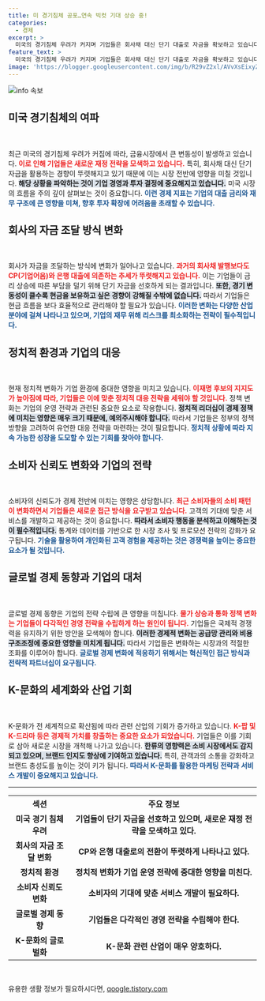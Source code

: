 ```yaml
---
title: 미 경기침체 공포…연속 빅컷 기대 상승 중!
categories:
  - 경제
excerpt: >
  미국의 경기침체 우려가 커지며 기업들은 회사채 대신 단기 대출로 자금을 확보하고 있습니다. 반도체 수출 증가로 대중수출이 증가한 가운데, 한국 유도와 양궁 선수들은 파리 2024를 향한 금빛 질주를 이어가고 있습니다.
feature_text: >
  미국의 경기침체 우려가 커지며 기업들은 회사채 대신 단기 대출로 자금을 확보하고 있습니다. 반도체 수출 증가로 대중수출이 증가한 가운데, 한국 유도와 양궁 선수들은 파리 2024를 향한 금빛 질주를 이어가고 있습니다.
image: 'https://blogger.googleusercontent.com/img/b/R29vZ2xl/AVvXsEixyZcFfHzMRdzZMjFBmAUKJYCLCGyLL1o632UiGVXcaFdKo_bkvkuCioo0uUKlGfBVcT3P84aROyZIXSBEx3Aw5nCQ3pTgDom1WDC4m8eifvWiAmWEEVb4x6G_l8C0QH225ldMjyaFvpxGEBGNO37VmDTDMHGhJPq73UglMfDca1-0aw/s1600/blogspot.png'
---
```


<p><img src="https://blogger.googleusercontent.com/img/b/R29vZ2xl/AVvXsEixyZcFfHzMRdzZMjFBmAUKJYCLCGyLL1o632UiGVXcaFdKo_bkvkuCioo0uUKlGfBVcT3P84aROyZIXSBEx3Aw5nCQ3pTgDom1WDC4m8eifvWiAmWEEVb4x6G_l8C0QH225ldMjyaFvpxGEBGNO37VmDTDMHGhJPq73UglMfDca1-0aw/s1600/blogspot.png" alt="info 속보" /></p>

<h2 data-ke-size="size26">미국 경기침체의 여파</h2>

<p data-ke-size="size16">&nbsp;</p>

<p data-ke-size="size16">최근 미국의 경기침체 우려가 커짐에 따라, 금융시장에서 큰 변동성이 발생하고 있습니다. <b><span style="color: #ee2323;">이로 인해 기업들은 새로운 재정 전략을 모색하고 있습니다.</span></b> 특히, 회사채 대신 단기 자금을 활용하는 경향이 뚜렷해지고 있기 때문에 이는 시장 전반에 영향을 미칠 것입니다. <b><span style="background-color: #21538527;">해당 상황을 파악하는 것이 기업 경영과 투자 결정에 중요해지고 있습니다.</span></b> 미국 시장의 흐름을 주의 깊이 살펴보는 것이 중요합니다. <b><span style="color: #1a5490;">이런 경제 지표는 기업의 대출 금리와 재무 구조에 큰 영향을 미쳐, 향후 투자 확장에 어려움을 초래할 수 있습니다.</span></b></p>

<h2 data-ke-size="size26">회사의 자금 조달 방식 변화</h2>

<p data-ke-size="size16">&nbsp;</p>

<p data-ke-size="size16">회사가 자금을 조달하는 방식에 변화가 일어나고 있습니다. <b><span style="color: #ee2323;">과거의 회사채 발행보다도 CP(기업어음)와 은행 대출에 의존하는 추세가 뚜렷해지고 있습니다.</span></b> 이는 기업들이 금리 상승에 따른 부담을 덜기 위해 단기 자금을 선호하게 되는 결과입니다. <b><span style="background-color: #21538527;">또한, 경기 변동성이 클수록 현금을 보유하고 싶은 경향이 강해질 수밖에 없습니다.</span></b> 따라서 기업들은 현금 흐름을 보다 효율적으로 관리해야 할 필요가 있습니다. <b><span style="color: #1a5490;">이러한 변화는 다양한 산업 분야에 걸쳐 나타나고 있으며, 기업의 재무 위해 리스크를 최소화하는 전략이 필수적입니다.</span></b></p>

<h2 data-ke-size="size26">정치적 환경과 기업의 대응</h2>

<p data-ke-size="size16">&nbsp;</p>

<p data-ke-size="size16">현재 정치적 변화가 기업 환경에 중대한 영향을 미치고 있습니다. <b><span style="color: #ee2323;">이재명 후보의 지지도가 높아짐에 따라, 기업들은 이에 맞춘 정치적 대응 전략을 세워야 할 것입니다.</span></b> 정책 변화는 기업의 운영 전략과 관련된 중요한 요소로 작용합니다. <b><span style="background-color: #21538527;">정치적 리더십이 경제 정책에 미치는 영향은 매우 크기 때문에, 예의주시해야 합니다.</span></b> 따라서 기업들은 정부의 정책 방향을 고려하여 유연한 대응 전략을 마련하는 것이 필요합니다. <b><span style="color: #1a5490;">정치적 상황에 따라 지속 가능한 성장을 도모할 수 있는 기회를 찾아야 합니다.</span></b></p>

<h2 data-ke-size="size26">소비자 신뢰도 변화와 기업의 전략</h2>

<p data-ke-size="size16">&nbsp;</p>

<p data-ke-size="size16">소비자의 신뢰도가 경제 전반에 미치는 영향은 상당합니다. <b><span style="color: #ee2323;">최근 소비자들의 소비 패턴이 변화하면서 기업들은 새로운 접근 방식을 요구받고 있습니다.</span></b> 고객의 기대에 맞춘 서비스를 개발하고 제공하는 것이 중요합니다. <b><span style="background-color: #21538527;">따라서 소비자 행동을 분석하고 이해하는 것이 필수적입니다.</span></b> 통계와 데이터를 기반으로 한 시장 조사 및 프로모션 전략의 강화가 요구됩니다. <b><span style="color: #1a5490;">기술을 활용하여 개인화된 고객 경험을 제공하는 것은 경쟁력을 높이는 중요한 요소가 될 것입니다.</span></b></p>

<h2 data-ke-size="size26">글로벌 경제 동향과 기업의 대처</h2>

<p data-ke-size="size16">&nbsp;</p>

<p data-ke-size="size16">글로벌 경제 동향은 기업의 전략 수립에 큰 영향을 미칩니다. <b><span style="color: #ee2323;">물가 상승과 통화 정책 변화는 기업들이 다각적인 경영 전략을 수립하게 하는 원인이 됩니다.</span></b> 기업들은 국제적 경쟁력을 유지하기 위한 방안을 모색해야 합니다. <b><span style="background-color: #21538527;">이러한 경제적 변화는 공급망 관리와 비용 구조조정에 중요한 영향을 미치게 됩니다.</span></b> 따라서 기업들은 변화하는 시장과의 적절한 조화를 이루어야 합니다. <b><span style="color: #1a5490;">글로벌 경제 변화에 적응하기 위해서는 혁신적인 접근 방식과 전략적 파트너십이 요구됩니다.</span></b></p>

<h2 data-ke-size="size26">K-문화의 세계화와 산업 기회</h2>

<p data-ke-size="size16">&nbsp;</p>

<p data-ke-size="size16">K-문화가 전 세계적으로 확산됨에 따라 관련 산업의 기회가 증가하고 있습니다. <b><span style="color: #ee2323;">K-팝 및 K-드라마 등은 경제적 가치를 창출하는 중요한 요소가 되었습니다.</span></b> 기업들은 이를 기회로 삼아 새로운 시장을 개척해 나가고 있습니다. <b><span style="background-color: #21538527;">한류의 영향력은 소비 시장에서도 감지되고 있으며, 브랜드 인지도 향상에 기여하고 있습니다.</span></b> 특히, 관객과의 소통을 강화하고 브랜드 충성도를 높이는 것이 키가 됩니다. <b><span style="color: #1a5490;">따라서 K-문화를 활용한 마케팅 전략과 서비스 개발이 중요해지고 있습니다.</span></b></p>

<hr>

<table style="width: 100%;">
    <tr>
        <th style="text-align: center; height: 30px;"><b>섹션</b></th>
        <th style="text-align: center; height: 30px;"><b>주요 정보</b></th>
    </tr>
    <tr>
        <td style="text-align: center; height: 17px;"><b>미국 경기 침체 우려</b></td>
        <td style="text-align: center; height: 17px;"><b>기업들이 단기 자금을 선호하고 있으며, 새로운 재정 전략을 모색하고 있다.</b></td>
    </tr>
    <tr>
        <td style="text-align: center; height: 17px;"><b>회사의 자금 조달 변화</b></td>
        <td style="text-align: center; height: 17px;"><b>CP와 은행 대출로의 전환이 뚜렷하게 나타나고 있다.</b></td>
    </tr>
    <tr>
        <td style="text-align: center; height: 17px;"><b>정치적 환경</b></td>
        <td style="text-align: center; height: 17px;"><b>정치적 변화가 기업 운영 전략에 중대한 영향을 미친다.</b></td>
    </tr>
    <tr>
        <td style="text-align: center; height: 17px;"><b>소비자 신뢰도 변화</b></td>
        <td style="text-align: center; height: 17px;"><b>소비자의 기대에 맞춘 서비스 개발이 필요하다.</b></td>
    </tr>
    <tr>
        <td style="text-align: center; height: 17px;"><b>글로벌 경제 동향</b></td>
        <td style="text-align: center; height: 17px;"><b>기업들은 다각적인 경영 전략을 수립해야 한다.</b></td>
    </tr>
    <tr>
        <td style="text-align: center; height: 17px;"><b>K-문화의 글로벌화</b></td>
        <td style="text-align: center; height: 17px;"><b>K-문화 관련 산업이 매우 양호하다.</b></td>
    </tr>
</table>

<p data-ke-size="size16">&nbsp;</p>
유용한 생활 정보가 필요하시다면, <a href="https://qoogle.tistory.com" rel="dofollow">qoogle.tistory.com</a>


